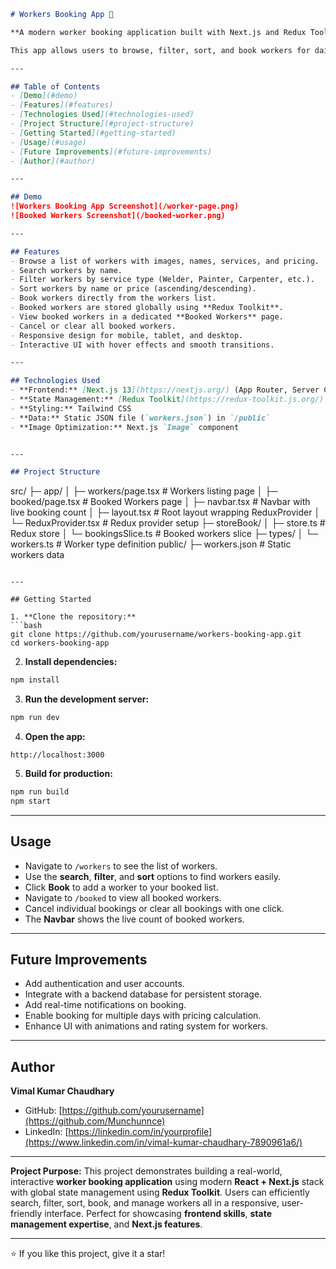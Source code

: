 
```markdown
# Workers Booking App 🚀

**A modern worker booking application built with Next.js and Redux Toolkit.**  

This app allows users to browse, filter, sort, and book workers for daily services like welding, painting, and carpentry. Booked workers can be managed and canceled directly from the Booked Workers page.

---

## Table of Contents
- [Demo](#demo)
- [Features](#features)
- [Technologies Used](#technologies-used)
- [Project Structure](#project-structure)
- [Getting Started](#getting-started)
- [Usage](#usage)
- [Future Improvements](#future-improvements)
- [Author](#author)

---

## Demo
![Workers Booking App Screenshot](/worker-page.png)
![Booked Workers Screenshot](/booked-worker.png)

---

## Features
- Browse a list of workers with images, names, services, and pricing.
- Search workers by name.
- Filter workers by service type (Welder, Painter, Carpenter, etc.).
- Sort workers by name or price (ascending/descending).
- Book workers directly from the workers list.
- Booked workers are stored globally using **Redux Toolkit**.
- View booked workers in a dedicated **Booked Workers** page.
- Cancel or clear all booked workers.
- Responsive design for mobile, tablet, and desktop.
- Interactive UI with hover effects and smooth transitions.

---

## Technologies Used
- **Frontend:** [Next.js 13](https://nextjs.org/) (App Router, Server Components, Client Components)
- **State Management:** [Redux Toolkit](https://redux-toolkit.js.org/)
- **Styling:** Tailwind CSS
- **Data:** Static JSON file (`workers.json`) in `/public`
- **Image Optimization:** Next.js `Image` component


---

## Project Structure
```

src/
├─ app/
│  ├─ workers/page.tsx       # Workers listing page
│  ├─ booked/page.tsx        # Booked Workers page
│  ├─ navbar.tsx             # Navbar with live booking count
│  ├─ layout.tsx             # Root layout wrapping ReduxProvider
│  └─ ReduxProvider.tsx      # Redux provider setup
├─ storeBook/
│  ├─ store.ts               # Redux store
│  └─ bookingsSlice.ts       # Booked workers slice
├─ types/
│  └─ workers.ts             # Worker type definition
public/
├─ workers.json              # Static workers data


````

---

## Getting Started

1. **Clone the repository:**
```bash
git clone https://github.com/yourusername/workers-booking-app.git
cd workers-booking-app
````

2. **Install dependencies:**

```bash
npm install
```

3. **Run the development server:**

```bash
npm run dev
```

4. **Open the app:**

```
http://localhost:3000
```

5. **Build for production:**

```bash
npm run build
npm start
```

---

## Usage

* Navigate to `/workers` to see the list of workers.
* Use the **search**, **filter**, and **sort** options to find workers easily.
* Click **Book** to add a worker to your booked list.
* Navigate to `/booked` to view all booked workers.
* Cancel individual bookings or clear all bookings with one click.
* The **Navbar** shows the live count of booked workers.

---

## Future Improvements

* Add authentication and user accounts.
* Integrate with a backend database for persistent storage.
* Add real-time notifications on booking.
* Enable booking for multiple days with pricing calculation.
* Enhance UI with animations and rating system for workers.

---

## Author

**Vimal Kumar Chaudhary**

* GitHub: [https://github.com/yourusername](https://github.com/Munchunnce)
* LinkedIn: [https://linkedin.com/in/yourprofile](https://www.linkedin.com/in/vimal-kumar-chaudhary-7890961a6/)

---

**Project Purpose:**
This project demonstrates building a real-world, interactive **worker booking application** using modern **React + Next.js** stack with global state management using **Redux Toolkit**. Users can efficiently search, filter, sort, book, and manage workers all in a responsive, user-friendly interface. Perfect for showcasing **frontend skills**, **state management expertise**, and **Next.js features**.

---

⭐ If you like this project, give it a star!

